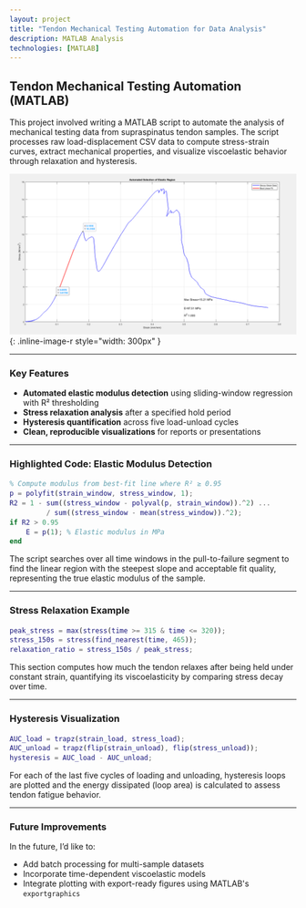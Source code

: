 ```yaml
---
layout: project
title: "Tendon Mechanical Testing Automation for Data Analysis"
description: MATLAB Analysis
technologies: [MATLAB]
---
```


## Tendon Mechanical Testing Automation (MATLAB)

This project involved writing a MATLAB script to automate the analysis of mechanical testing data from supraspinatus tendon samples. The script processes raw load-displacement CSV data to compute stress-strain curves, extract mechanical properties, and visualize viscoelastic behavior through relaxation and hysteresis.

![Stress-Strain Plot with Best-Fit Line](/assets/images/1_marked.png){: .inline-image-r style="width: 300px" }

---

### Key Features

- **Automated elastic modulus detection** using sliding-window regression with R² thresholding
- **Stress relaxation analysis** after a specified hold period
- **Hysteresis quantification** across five load-unload cycles
- **Clean, reproducible visualizations** for reports or presentations

---

### Highlighted Code: Elastic Modulus Detection

```matlab
% Compute modulus from best-fit line where R² ≥ 0.95
p = polyfit(strain_window, stress_window, 1);
R2 = 1 - sum((stress_window - polyval(p, strain_window)).^2) ...
         / sum((stress_window - mean(stress_window)).^2);
if R2 > 0.95
    E = p(1); % Elastic modulus in MPa
end
```

The script searches over all time windows in the pull-to-failure segment to find the linear region with the steepest slope and acceptable fit quality, representing the true elastic modulus of the sample.

---

### Stress Relaxation Example

```matlab
peak_stress = max(stress(time >= 315 & time <= 320));
stress_150s = stress(find_nearest(time, 465));
relaxation_ratio = stress_150s / peak_stress;
```

This section computes how much the tendon relaxes after being held under constant strain, quantifying its viscoelasticity by comparing stress decay over time.

---

### Hysteresis Visualization

```matlab
AUC_load = trapz(strain_load, stress_load);
AUC_unload = trapz(flip(strain_unload), flip(stress_unload));
hysteresis = AUC_load - AUC_unload;
```

For each of the last five cycles of loading and unloading, hysteresis loops are plotted and the energy dissipated (loop area) is calculated to assess tendon fatigue behavior.

---

### Future Improvements

In the future, I’d like to:
- Add batch processing for multi-sample datasets
- Incorporate time-dependent viscoelastic models 
- Integrate plotting with export-ready figures using MATLAB's `exportgraphics`
